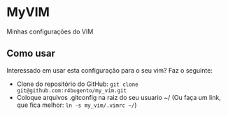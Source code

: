 MyVIM
======

Minhas configurações do VIM

Como usar
---------

Interessado em usar esta configuração para o seu vim? Faz o seguinte:

 *  Clone do repositório do GitHub: `git clone git@github.com:r4bugento/my_vim.git`
 *  Coloque arquivos .gitconfig na raiz do seu usuario ~/ (Ou faça um link, que fica melhor: `ln -s my_vim/.vimrc ~/`)
